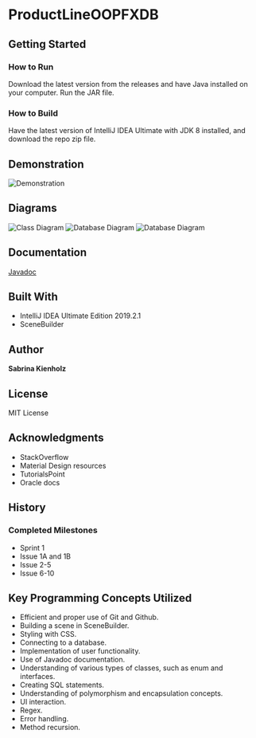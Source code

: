 # ProductLineOOPFXDB

## Getting Started
### How to Run
Download the latest version from the releases and have Java installed on your computer. Run the JAR file.

### How to Build
Have the latest version of IntelliJ IDEA Ultimate with JDK 8 installed, and download the repo zip file.


## Demonstration
![Demonstration](https://i.imgur.com/Vl2FUC4.gif)

## Diagrams
![Class Diagram](https://imgur.com/OU2yeDe.png)
![Database Diagram](https://imgur.com/LR4KbEh.png)
![Database Diagram](https://imgur.com/wiZ7SMB.png)

## Documentation
[Javadoc](https://snkienholz.github.io/ProductLineOOPFXDB/)

## Built With
- IntelliJ IDEA Ultimate Edition 2019.2.1
- SceneBuilder

## Author
**Sabrina Kienholz**

## License
MIT License

## Acknowledgments
- StackOverflow
- Material Design resources
- TutorialsPoint
- Oracle docs

## History
### Completed Milestones
- Sprint 1
- Issue 1A and 1B
- Issue 2-5
- Issue 6-10

## Key Programming Concepts Utilized
- Efficient and proper use of Git and Github.
- Building a scene in SceneBuilder.
- Styling with CSS.
- Connecting to a database.
- Implementation of user functionality.
- Use of Javadoc documentation.
- Understanding of various types of classes, such as enum and interfaces.
- Creating SQL statements.
- Understanding of polymorphism and encapsulation concepts.
- UI interaction.
- Regex.
- Error handling.
- Method recursion.
